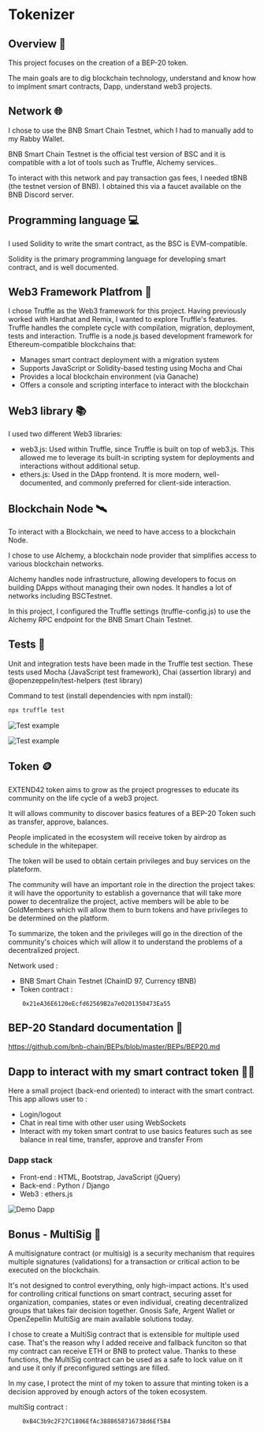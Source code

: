 # Tokenizer

## Overview 🧾
This project focuses on the creation of a BEP-20 token.

The main goals are to dig blockchain technology, understand and know how to implment smart contracts, Dapp, understand web3 projects.

## Network 🌐
I chose to use the BNB Smart Chain Testnet, which I had to manually add to my Rabby Wallet. 

BNB Smart Chain Testnet is the official test version of BSC and it is compatible with a lot of tools such as Truffle, Alchemy services..

To interact with this network and pay transaction gas fees, I needed tBNB (the testnet version of BNB). I obtained this via a faucet available on the BNB Discord server.

## Programming language 💻
I used Solidity to write the smart contract, as the BSC is EVM-compatible.

Solidity is the primary programming language for developing smart contract, and is well documented.

## Web3 Framework Platfrom 🧰
I chose Truffle as the Web3 framework for this project. Having previously worked with Hardhat and Remix, I wanted to explore Truffle's features.
Truffle handles the complete cycle with compilation, migration, deployment, tests and interaction.
Truffle is a node.js based development framework for Ethereum-compatible blockchains that:
- Manages smart contract deployment with a migration system
- Supports JavaScript or Solidity-based testing using Mocha and Chai
- Provides a local blockchain environment (via Ganache)
- Offers a console and scripting interface to interact with the blockchain

## Web3 library 📚
I used two different Web3 libraries:

- web3.js: Used within Truffle, since Truffle is built on top of web3.js. This allowed me to leverage its built-in scripting system for deployments and interactions without additional setup.
- ethers.js: Used in the DApp frontend. It is more modern, well-documented, and commonly preferred for client-side interaction.


## Blockchain Node 🛰️
To interact with a Blockchain, we need to have access to a blockchain Node.

I chose to use Alchemy, a blockchain node provider that simplifies access to various blockchain networks. 

Alchemy handles node infrastructure, allowing developers to focus on building DApps without managing their own nodes. It handles a lot of networks including BSCTestnet.

In this project, I configured the Truffle settings (truffle-config.js) to use the Alchemy RPC endpoint for the BNB Smart Chain Testnet.

## Tests 🧪
Unit and integration tests have been made in the Truffle test section.
These tests used Mocha (JavaScript test framework), Chai (assertion library) and @openzeppelin/test-helpers (test library)

Command to test (install dependencies with npm install): 
```bash
npx truffle test
```

![Test example](documentation/Test1.png)

![Test example](documentation/Test2.png)


## Token 🪙
EXTEND42 token aims to grow as the project progresses to educate its community on the life cycle of a web3 project. 

It will allows community to discover basics features of a BEP-20 Token such as transfer, approve, balances.

People implicated in the ecosystem will receive token by airdrop as schedule in the whitepaper. 

The token will be used to obtain certain privileges and buy services on the plateform.

The community will have an important role in the direction the project takes: it will have the opportunity to establish a governance that will take more power to decentralize the project, active members will be able to be GoldMembers which will allow them to burn tokens and have privileges to be determined on the platform.

To summarize, the token and the privileges will go in the direction of the community's choices which will allow it to understand the problems of a decentralized project.

Network used : 
- BNB Smart Chain Testnet (ChainID 97, Currency tBNB)
- Token contract : 
```plaintext
    0x21eA36E6120eEcfd62569B2a7e0201350473Ea55
```

## BEP-20 Standard documentation 📘

https://github.com/bnb-chain/BEPs/blob/master/BEPs/BEP20.md


## Dapp to interact with my smart contract token 👨‍💻

Here a small project (back-end oriented) to interact with the smart contract. This app allows user to :
- Login/logout
- Chat in real time with other user using WebSockets
- Interact with my token smart contrat to use basics features such as see balance in real time, transfer, approve and transfer From

### Dapp stack
- Front-end : HTML, Bootstrap, JavaScript (jQuery)
- Back-end : Python / Django
- Web3 : ethers.js

![Demo Dapp](documentation/Dapp.gif)


## Bonus - MultiSig 🔐
A multisignature contract (or multisig) is a security mechanism that requires multiple signatures (validations) for a transaction or critical action to be executed on the blockchain.

It's not designed to control everything, only high-impact actions. It's used for controlling critical functions on smart contract, securing asset for organization, companies, states or even individual, creating decentralized groups that takes fair decision together.
Gnosis Safe, Argent Wallet or OpenZepellin MultiSig are main available solutions today.

I chose to create a MultiSig contract that is extensible for multiple used case. That's the reason why I added receive and fallback funciton so that my contract can receive ETH or BNB to protect value. Thanks to these functions, the MultiSig contract can be used as a safe to lock value on it and use it only if preconfigured settings are filled.

In my case, I protect the mint of my token to assure that minting token is a decision approved by enough actors of the token ecosystem.

multiSig contract : 
```plaintext
    0xB4C3b9c2F27C1806EfAc3888658716738d6Ef5B4
```

